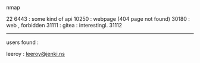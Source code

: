 nmap 


22
6443 : some kind of api
10250 : webpage (404 page not found)
30180 : web , forbidden
31111 :  gitea : interestingl.
31112


***

users found : 

leeroy : 	leeroy@jenki.ns 